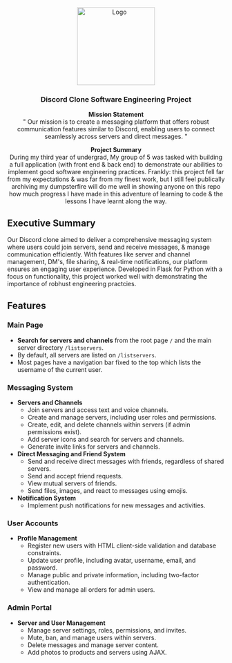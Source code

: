 <a name="readme-top"></a>



<!-- PROJECT LOGO -->
<br />
<div align="center">
  <a href="https://github.com/almsam/data-analysis-project-revisited">
    <img src="public/img/minerals logo.png" alt="Logo" width="180" height="180">
  </a>

<h3 align="center">Discord Clone Software Engineering Project</h3>

<p align="center">
  <strong>Mission Statement</strong><br>
" Our mission is to create a messaging platform that offers robust communication features similar to Discord, enabling users to connect seamlessly across servers and direct messages. "</p>

<p align="center">
  <strong>Project Summary</strong><br>
  During my third year of undergrad, My group of 5 was tasked with building a full application (with front end & back end) to demonstrate our abilities to implement good software engineering practices. Frankly: this project fell far from my expectations & was far from my finest work, but I still feel publically archiving my dumpsterfire will do me well in showing anyone on this repo how much progress I have made in this adventure of learning to code & the lessons I have learnt along the way.
</p>

</div>

<!-- SUMMARY -->

## Executive Summary
Our Discord clone aimed to deliver a comprehensive messaging system where users could join servers, send and receive messages, & manage communication efficiently. With features like server and channel management, DM's, file sharing, & real-time notifications, our platform ensures an engaging user experience. Developed in Flask for Python with a focus on functionality, this project worked well with demonstrating the importance of robhust engineering practcies.

<!-- FEATURES -->

## Features

### Main Page
- **Search for servers and channels** from the root page `/` and the main server directory `/listservers`.
- By default, all servers are listed on `/listservers`.
- Most pages have a navigation bar fixed to the top which lists the username of the current user.

### Messaging System
- **Servers and Channels**
  - Join servers and access text and voice channels.
  - Create and manage servers, including user roles and permissions.
  - Create, edit, and delete channels within servers (if admin permissions exist).
  - Add server icons and search for servers and channels.
  - Generate invite links for servers and channels.
- **Direct Messaging and Friend System**
  - Send and receive direct messages with friends, regardless of shared servers.
  - Send and accept friend requests.
  - View mutual servers of friends.
  - Send files, images, and react to messages using emojis.
- **Notification System**
  - Implement push notifications for new messages and activities.
 
### User Accounts
- **Profile Management**
  - Register new users with HTML client-side validation and database constraints.
  - Update user profile, including avatar, username, email, and password.
  - Manage public and private information, including two-factor authentication.
  - View and manage all orders for admin users.

### Admin Portal
- **Server and User Management**
  - Manage server settings, roles, permissions, and invites.
  - Mute, ban, and manage users within servers.
  - Delete messages and manage server content.
  - Add photos to products and servers using AJAX.
